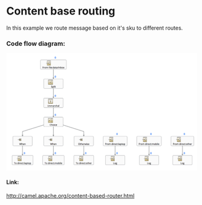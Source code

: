 # Content base routing
In this example we route message based on it's sku to different routes.

### Code flow diagram:
![alt text](../images/content-based-routing.png)

#### Link:
http://camel.apache.org/content-based-router.html